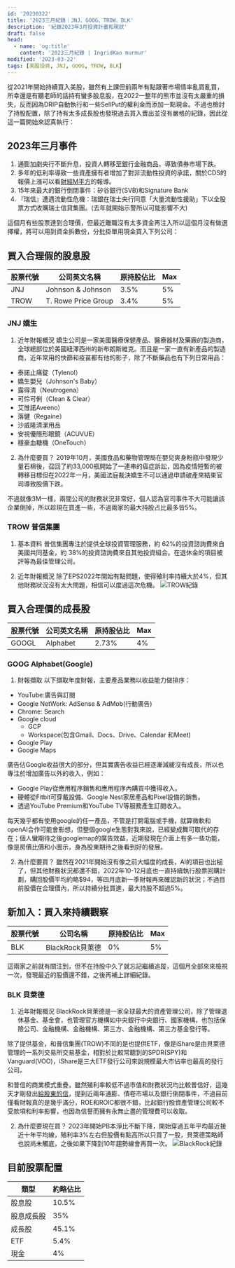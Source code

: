```yaml
---
id: '20230322'
title: '2023三月紀錄｜JNJ、GOOG、TROW、BLK'
description: '紀錄2023年3月投資計畫和現狀'
draft: false
head:
  - name: 'og:title'
    content: '2023三月紀錄 | IngridKao murmur'
modified: '2023-03-22'
tags: [美股投資, JNJ, GOOG, TROW, BLK]
---
```



從2021年開始持續買入美股，雖然有上課但前兩年有點跟著市場情率亂買亂買，所幸還是有聽老師的話持有蠻多股息股，在2022一整年的熊市並沒有太嚴重的損失，反而因為DRIP自動執行和一些SellPut的權利金而添加一點現金。不過也檢討了持股配置，除了持有太多成長股也發現過去買入賣出並沒有嚴格的紀錄，因此從這一篇開始來認真執行：

## 2023年三月事件
1. 通膨加劇央行不斷升息，投資人轉移至銀行金融商品，導致債券市場下跌。
2. 多年的低利率導致一些資產擁有者增加了對非流動性投資的承諾，關於CDS的報價上漲可以看[財經M平方](https://www.gvm.com.tw/article/100688)的報導。
3. 15年來最大的銀行倒閉事件：矽谷銀行(SVB)和Signature Bank
4. 『瑞信』遭遇流動性危機：瑞銀在瑞士央行同意「大量流動性援助」下以全股票方式收購瑞士信貸集團。(去年就開始示警所以可能影響不大)



這個月有些股票達到合理價，但最近離職沒有太多資金再注入所以這個月沒有做選擇權，將可以用到資金拆數份，分批掛單用現金買入下列公司：

## 買入合理假的股息股

|股票代號|公司英文名稱         |原持股佔比| Max |
|-------|-------------------|--------|-----|
|JNJ    |Johnson & Johnson  |3.5%    |5%   |
|TROW   |T. Rowe Price Group|3.4%    |5%   |

### JNJ 嬌生
1. 近年財報概況
嬌生公司是一家美國醫療保健產品、醫療器材及藥廠的製造商，全球總部位於美國紐澤西州的新布朗斯維克。而且是一家一直有新產品的製造商，近年常用的快篩和疫苗都有他的影子，除了不斷藥品也有下列日常用品：
-   泰諾止痛錠（Tylenol）
-   嬌生嬰兒（Johnson's Baby）
-   露得清（Neutrogena）
-   可伶可俐（Clean & Clear）
-   艾惟諾Aveeno）
-   落健（Regaine）
-   沙威隆清潔用品
-   安視優隱形眼鏡（ACUVUE）
-   穩豪血糖機（OneTouch）

2. 為什麼要買？
2019年10月，美國食品和藥物管理局在嬰兒爽身粉瓶中發現少量石棉後，召回了約33,000瓶開始了一連串的癌症訴訟，因為疫情短暫的被轉移目標但在2022年一月，美國法庭裁決嬌生不可以通過申請破產來結束官司導致股價下跌。

不過就像3M一樣，兩間公司的財務狀況非常好，個人認為官司事件不大可能讓該企業倒掉，所以趁現在買進一些，不過兩家的最大持股占比最多皆5%。



### TROW 普信集團
1. 基本資料
普信集團專注於提供全球投資管理服務，約 62%的投資諮詢費來自美國共同基金，約 38%的投資諮詢費來自其他投資組合。在退休金的項目被評等為最佳管理公司。

2. 近年財報概況
除了EPS2022年開始有點問題，使得殖利率持續大於4%，但其他財務狀況沒有太大問題，相信可以度過這次危機。
![TROW紀錄](https://www.tradingview.com/x/AIWFa4MW/)



## 買入合理價的成長股

|股票代號|公司英文名稱|原持股佔比| Max |
|-------|----------|--------|-----|
|GOOGL  |Alphabet  |2.73%   |4%   |

### GOOG Alphabet(Google)
1. 財報擷取
以下擷取年度財報，主要產品業務以收益能力做排序：

- YouTube:廣告與訂閱
- Google NetWork: AdSense & AdMob(行動廣告)
- Chrome: Search
- Google cloud
  - GCP
  - Workspace(包含Gmail、Docs、Drive、Calendar 和Meet)
- Google Play
- Google Maps

廣告佔Google收益很大的部分，但其實廣告收益已經逐漸減緩沒有成長，所以也專注於增加廣告以外的收入，例如：
* Google Play從應用程序銷售和應用程序內購買中獲得收入。
* 硬體從Fitbit可穿戴設備、Google Nest家居產品和Pixel設備的銷售。
* 透過YouTube Premium和YouTube TV等服務產生訂閱收入。

每天幾乎都有使用google的任一產品，不管是打開電腦或手機，就算微軟和openAI合作可能會影想，但整個google生態對我來說，已經變成舞可取代的存在；個人蠻期待之後googlemap的廣告效益，近期發現在介面上有多一些功能，像是房價比價和小圖示，身為股東期待之後看到好的發展。


2. 為什麼要買？
雖然在2021年開始沒有像之前大幅度的成長，AI的項目也出槌了，但其他財務狀況都還不錯，2022年10-12月底也一直持續執行股票回購計劃，購回股價平均約略$94，等四月底新一季財報再來確認新的狀況；不過目前股價在合理價內，所以持續分批買進，最大持股不超過5%。

## 新加入：買入來持續觀察
|股票代號|公司名稱         |原持股佔比| Max |
|-------|---------------|---------|-----|
|BLK    |BlackRock貝萊德 |0%       |5%   |

這兩家之前就有關注到，但不在持股中久了就忘記繼續追蹤，這個月全部來來檢視一次，發現最近的股價還不錯，之後再補上詳細紀錄。

### BLK 貝萊德
1. 近年財報概況
BlackRock貝萊德是一家全球最大的資產管理公司，除了管理退休基金、基金會，也管理官方機構如中央銀行中央銀行、國家機構，也包括保險公司、金融機構、金融機構、第三方、金融機構、第三方基金發行等。

除了提供基金，和普信集團(TROW)不同的是也提供ETF，像是iShare是由貝萊德管理的一系列交易所交易基金，相對於比較常聽到的SPDR(SPY)和Vanguard(VOO)，iShare是三大ETF發行公司來說規模最大市佔率也最高的發行公司。

和普信的商業模式重疊，雖然殖利率較低不過市值和財務狀況均比較普信好，這幾天才剛發出[給股東的信](https://www.blackrock.com/corporate/investor-relations/larry-fink-annual-chairmans-letter)，提到近兩年通膨、債卷市場以及銀行倒閉事件，不過目前僅看財報真的是幾乎滿分，ROE和ROIC都很不錯，比起銀行股資產管理公司較不受款項和利率影響，也因為信譽而擁有永無止盡的管理費可以收取。

2. 為什麼要現在買？
2023年開始PB本淨比不斷下降，開始穿過五年平均最近接近十年平均線，殖利率3%左右但股價有點高所以只買了一股，貝萊德策略師也說尚未觸底，之後如果下降到10年趨勢線會再買一次。
![BlackRock紀錄](https://www.tradingview.com/x/11dV63Vn/)




## 目前股票配置
|類型      |約略佔比|
|---------|---------|
|股息股    |10.5%    |
|股息成長股 |35%      |
|成長股    |45.1%    |
|ETF      |5.4%     |
|現金      |4%       |